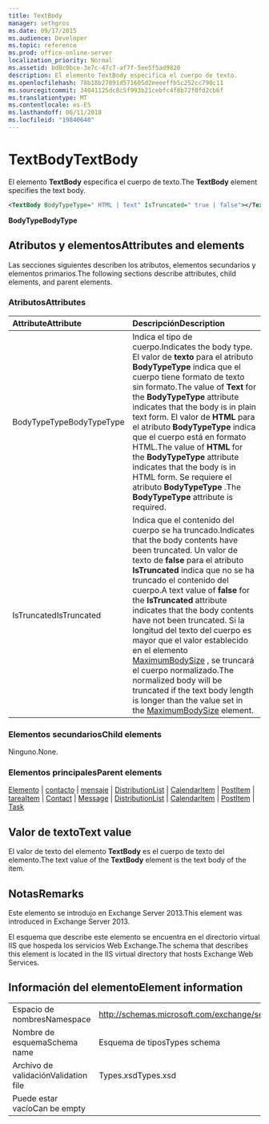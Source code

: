 ```yaml
---
title: TextBody
manager: sethgros
ms.date: 09/17/2015
ms.audience: Developer
ms.topic: reference
ms.prod: office-online-server
localization_priority: Normal
ms.assetid: bd0c0bce-3e7c-47c7-af7f-5ee5f5ad9820
description: El elemento TextBody especifica el cuerpo de texto.
ms.openlocfilehash: 78b18b27891d571605d2eeeeffb5c252cc790c11
ms.sourcegitcommit: 34041125dc8c5f993b21cebfc4f8b72f0fd2cb6f
ms.translationtype: MT
ms.contentlocale: es-ES
ms.lasthandoff: 06/11/2018
ms.locfileid: "19840640"
---
```

# <a name="textbody"></a><span data-ttu-id="f3fe2-103">TextBody</span><span class="sxs-lookup"><span data-stu-id="f3fe2-103">TextBody</span></span>

<span data-ttu-id="f3fe2-104">El elemento **TextBody** especifica el cuerpo de texto.</span><span class="sxs-lookup"><span data-stu-id="f3fe2-104">The **TextBody** element specifies the text body.</span></span> 
  
```XML
<TextBody BodyTypeType=" HTML | Text" IsTruncated=" true | false"></TextBody>
```

 <span data-ttu-id="f3fe2-105">**BodyType**</span><span class="sxs-lookup"><span data-stu-id="f3fe2-105">**BodyType**</span></span>
## <a name="attributes-and-elements"></a><span data-ttu-id="f3fe2-106">Atributos y elementos</span><span class="sxs-lookup"><span data-stu-id="f3fe2-106">Attributes and elements</span></span>

<span data-ttu-id="f3fe2-107">Las secciones siguientes describen los atributos, elementos secundarios y elementos primarios.</span><span class="sxs-lookup"><span data-stu-id="f3fe2-107">The following sections describe attributes, child elements, and parent elements.</span></span>
  
### <a name="attributes"></a><span data-ttu-id="f3fe2-108">Atributos</span><span class="sxs-lookup"><span data-stu-id="f3fe2-108">Attributes</span></span>

|<span data-ttu-id="f3fe2-109">**Attribute**</span><span class="sxs-lookup"><span data-stu-id="f3fe2-109">**Attribute**</span></span>|<span data-ttu-id="f3fe2-110">**Descripción**</span><span class="sxs-lookup"><span data-stu-id="f3fe2-110">**Description**</span></span>|
|:-----|:-----|
|<span data-ttu-id="f3fe2-111">BodyTypeType</span><span class="sxs-lookup"><span data-stu-id="f3fe2-111">BodyTypeType</span></span>  <br/> |<span data-ttu-id="f3fe2-112">Indica el tipo de cuerpo.</span><span class="sxs-lookup"><span data-stu-id="f3fe2-112">Indicates the body type.</span></span> <span data-ttu-id="f3fe2-113">El valor de **texto** para el atributo **BodyTypeType** indica que el cuerpo tiene formato de texto sin formato.</span><span class="sxs-lookup"><span data-stu-id="f3fe2-113">The value of **Text** for the **BodyTypeType** attribute indicates that the body is in plain text form.</span></span> <span data-ttu-id="f3fe2-114">El valor de **HTML** para el atributo **BodyTypeType** indica que el cuerpo está en formato HTML.</span><span class="sxs-lookup"><span data-stu-id="f3fe2-114">The value of **HTML** for the **BodyTypeType** attribute indicates that the body is in HTML form.</span></span> <span data-ttu-id="f3fe2-115">Se requiere el atributo **BodyTypeType** .</span><span class="sxs-lookup"><span data-stu-id="f3fe2-115">The **BodyTypeType** attribute is required.</span></span>  <br/> |
|<span data-ttu-id="f3fe2-116">IsTruncated</span><span class="sxs-lookup"><span data-stu-id="f3fe2-116">IsTruncated</span></span>  <br/> |<span data-ttu-id="f3fe2-117">Indica que el contenido del cuerpo se ha truncado.</span><span class="sxs-lookup"><span data-stu-id="f3fe2-117">Indicates that the body contents have been truncated.</span></span> <span data-ttu-id="f3fe2-118">Un valor de texto de **false** para el atributo **IsTruncated** indica que no se ha truncado el contenido del cuerpo.</span><span class="sxs-lookup"><span data-stu-id="f3fe2-118">A text value of **false** for the **IsTruncated** attribute indicates that the body contents have not been truncated.</span></span> <span data-ttu-id="f3fe2-119">Si la longitud del texto del cuerpo es mayor que el valor establecido en el elemento [MaximumBodySize](maximumbodysize.md) , se truncará el cuerpo normalizado.</span><span class="sxs-lookup"><span data-stu-id="f3fe2-119">The normalized body will be truncated if the text body length is longer than the value set in the [MaximumBodySize](maximumbodysize.md) element.</span></span>  <br/> |
   
### <a name="child-elements"></a><span data-ttu-id="f3fe2-120">Elementos secundarios</span><span class="sxs-lookup"><span data-stu-id="f3fe2-120">Child elements</span></span>

<span data-ttu-id="f3fe2-121">Ninguno.</span><span class="sxs-lookup"><span data-stu-id="f3fe2-121">None.</span></span>
  
### <a name="parent-elements"></a><span data-ttu-id="f3fe2-122">Elementos principales</span><span class="sxs-lookup"><span data-stu-id="f3fe2-122">Parent elements</span></span>

<span data-ttu-id="f3fe2-123">[Elemento](item.md) | [contacto](contact.md) | [mensaje](message-ex15websvcsotherref.md) | [DistributionList](distributionlist.md) | [CalendarItem](calendaritem.md) | [PostItem](postitem.md) | [tarea](task.md)</span><span class="sxs-lookup"><span data-stu-id="f3fe2-123">[Item](item.md) | [Contact](contact.md) | [Message](message-ex15websvcsotherref.md) | [DistributionList](distributionlist.md) | [CalendarItem](calendaritem.md) | [PostItem](postitem.md) | [Task](task.md)</span></span>
  
## <a name="text-value"></a><span data-ttu-id="f3fe2-124">Valor de texto</span><span class="sxs-lookup"><span data-stu-id="f3fe2-124">Text value</span></span>

<span data-ttu-id="f3fe2-125">El valor de texto del elemento **TextBody** es el cuerpo de texto del elemento.</span><span class="sxs-lookup"><span data-stu-id="f3fe2-125">The text value of the **TextBody** element is the text body of the item.</span></span> 
  
## <a name="remarks"></a><span data-ttu-id="f3fe2-126">Notas</span><span class="sxs-lookup"><span data-stu-id="f3fe2-126">Remarks</span></span>

<span data-ttu-id="f3fe2-127">Este elemento se introdujo en Exchange Server 2013.</span><span class="sxs-lookup"><span data-stu-id="f3fe2-127">This element was introduced in Exchange Server 2013.</span></span>
  
<span data-ttu-id="f3fe2-128">El esquema que describe este elemento se encuentra en el directorio virtual IIS que hospeda los servicios Web Exchange.</span><span class="sxs-lookup"><span data-stu-id="f3fe2-128">The schema that describes this element is located in the IIS virtual directory that hosts Exchange Web Services.</span></span>
  
## <a name="element-information"></a><span data-ttu-id="f3fe2-129">Información del elemento</span><span class="sxs-lookup"><span data-stu-id="f3fe2-129">Element information</span></span>

|||
|:-----|:-----|
|<span data-ttu-id="f3fe2-130">Espacio de nombres</span><span class="sxs-lookup"><span data-stu-id="f3fe2-130">Namespace</span></span>  <br/> |http://schemas.microsoft.com/exchange/services/2006/types  <br/> |
|<span data-ttu-id="f3fe2-131">Nombre de esquema</span><span class="sxs-lookup"><span data-stu-id="f3fe2-131">Schema name</span></span>  <br/> |<span data-ttu-id="f3fe2-132">Esquema de tipos</span><span class="sxs-lookup"><span data-stu-id="f3fe2-132">Types schema</span></span>  <br/> |
|<span data-ttu-id="f3fe2-133">Archivo de validación</span><span class="sxs-lookup"><span data-stu-id="f3fe2-133">Validation file</span></span>  <br/> |<span data-ttu-id="f3fe2-134">Types.xsd</span><span class="sxs-lookup"><span data-stu-id="f3fe2-134">Types.xsd</span></span>  <br/> |
|<span data-ttu-id="f3fe2-135">Puede estar vacío</span><span class="sxs-lookup"><span data-stu-id="f3fe2-135">Can be empty</span></span>  <br/> ||
   

